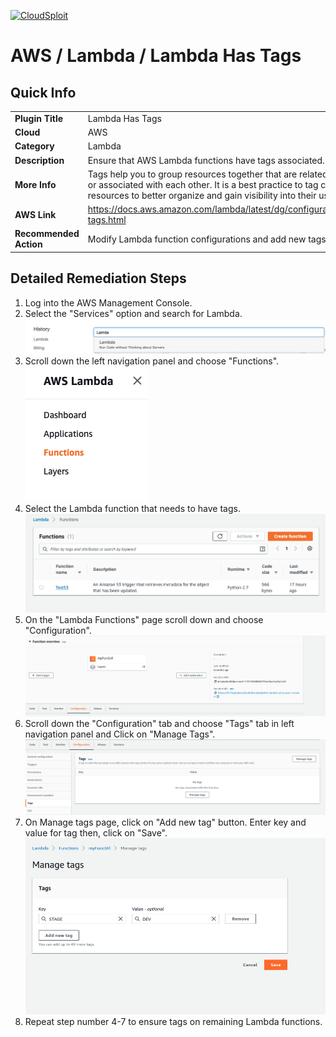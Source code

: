 [![CloudSploit](https://cloudsploit.com/img/logo-new-big-text-100.png "CloudSploit")](https://cloudsploit.com)

# AWS / Lambda / Lambda Has Tags

## Quick Info

| | |
|-|-|
| **Plugin Title** | Lambda Has Tags |
| **Cloud** | AWS |
| **Category** | Lambda |
| **Description** | Ensure that AWS Lambda functions have tags associated. |
| **More Info** | Tags help you to group resources together that are related to or associated with each other. It is a best practice to tag cloud resources to better organize and gain visibility into their usage. |
| **AWS Link** | https://docs.aws.amazon.com/lambda/latest/dg/configuration-tags.html |
| **Recommended Action** | Modify Lambda function configurations and add new tags. |

## Detailed Remediation Steps
1. Log into the AWS Management Console.
2. Select the "Services" option and search for Lambda. </br> <img src="/resources/aws/lambda/lambda-has-tags/step2.png"/>
3. Scroll down the left navigation panel and choose "Functions".</br> <img src="/resources/aws/lambda/lambda-has-tags/step3.png"/>
4. Select the Lambda function that needs to have tags.</br> <img src="/resources/aws/lambda/lambda-has-tags/step4.png"/>
5. On the "Lambda Functions" page scroll down and choose "Configuration".</br> <img src="/resources/aws/lambda/lambda-has-tags/step5.png"/>
6. Scroll down the "Configuration" tab and choose "Tags" tab in left navigation panel and Click on "Manage Tags".</br> <img src="/resources/aws/lambda/lambda-has-tags/step6.png"/>
7. On Manage tags page, click on "Add new tag" button. Enter key and value for tag then, click on "Save".</br> <img src="/resources/aws/lambda/lambda-has-tags/step7.png"/>
8. Repeat step number 4-7 to ensure tags on remaining Lambda functions.
